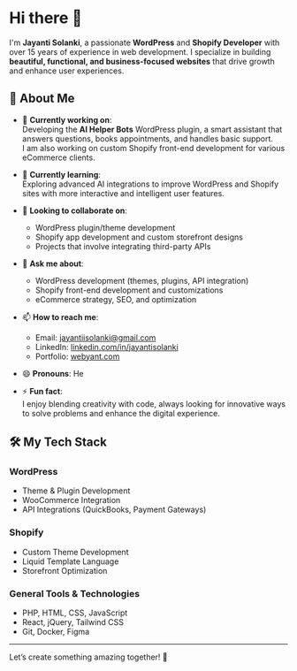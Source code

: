 # Hi there 👋  

I'm **Jayanti Solanki**, a passionate **WordPress** and **Shopify Developer** with over 15 years of experience in web development. I specialize in building **beautiful, functional, and business-focused websites** that drive growth and enhance user experiences.  

## 🌟 About Me  

- 🔭 **Currently working on**:  
  Developing the **AI Helper Bots** WordPress plugin, a smart assistant that answers questions, books appointments, and handles basic support.  
  I am also working on custom Shopify front-end development for various eCommerce clients.  

- 🌱 **Currently learning**:  
  Exploring advanced AI integrations to improve WordPress and Shopify sites with more interactive and intelligent user features.

- 👯 **Looking to collaborate on**:  
  - WordPress plugin/theme development  
  - Shopify app development and custom storefront designs  
  - Projects that involve integrating third-party APIs

- 💬 **Ask me about**:  
  - WordPress development (themes, plugins, API integration)  
  - Shopify front-end development and customizations  
  - eCommerce strategy, SEO, and optimization  

- 📫 **How to reach me**:  
  - Email: [jayantiisolanki@gmail.com](mailto:jayantiisolanki@gmail.com)  
  - LinkedIn: [linkedin.com/in/jayantisolanki](#)  
  - Portfolio: [webyant.com](https://webyant.com)  

- 😄 **Pronouns**: He

- ⚡ **Fun fact**:  
  I enjoy blending creativity with code, always looking for innovative ways to solve problems and enhance the digital experience.  

## 🛠️ My Tech Stack  

### WordPress  
- Theme & Plugin Development  
- WooCommerce Integration  
- API Integrations (QuickBooks, Payment Gateways)  

### Shopify  
- Custom Theme Development  
- Liquid Template Language  
- Storefront Optimization  

### General Tools & Technologies  
- PHP, HTML, CSS, JavaScript  
- React, jQuery, Tailwind CSS  
- Git, Docker, Figma  

---

Let’s create something amazing together! 🚀  
